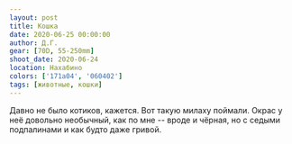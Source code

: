 ```yaml
---
layout: post
title: Кошка
date: 2020-06-25 00:00:00
author: Д.Г.
gear: [70D, 55-250mm]
shoot_date: 2020-06-24
location: Нахабино
colors: ['171a04', '060402']
tags: [животные, кошки]
---
```

Давно не было котиков, кажется. Вот такую милаху поймали. Окрас у неё довольно необычный, как по мне -- вроде и чёрная, но с седыми подпалинами и как будто даже гривой.

